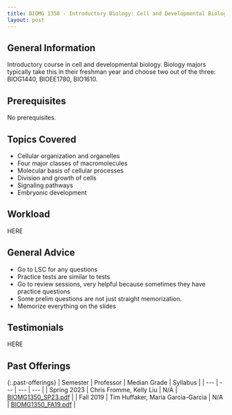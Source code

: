 ```yaml
---
title: BIOMG 1350 - Introductory Biology: Cell and Developmental Biology
layout: post
---
```


<link rel="stylesheet" href="../main.css">

## General Information

Introductory course in cell and developmental biology. Biology majors typically take this in their freshman year and choose two out of the three: BIOG1440, BIOEE1780, BIO1610. 

## Prerequisites

No prerequisites.

## Topics Covered

  - Cellular organization and organelles
  - Four major classes of macromolecules
  - Molecular basis of cellular processes
  - Division and growth of cells
  - Signaling pathways
  - Embryonic development


## Workload

HERE

## General Advice

  - Go to LSC for any questions
  - Practice tests are similar to tests
  - Go to review sessions, very helpful because sometimes they have practice questions
  - Some prelim questions are not just straight memorization. 
  - Memorize everything on the slides
  
## Testimonials

HERE

## Past Offerings 

{:.past-offerings}
| Semester | Professor | Median Grade | Syllabus |
| --- | --- | --- | --- |
| Spring 2023 | Chris Fromme, Kelly Liu | N/A | <a href="/syllabi/BIOMG1350_SP23.pdf">BIOMG1350_SP23.pdf</a> |
| Fall 2019 | Tim Huffaker, Maria Garcia-Garcia | N/A | <a href="/syllabi/BIOMG1350_FA19.pdf">BIOMG1350_FA19.pdf</a> |